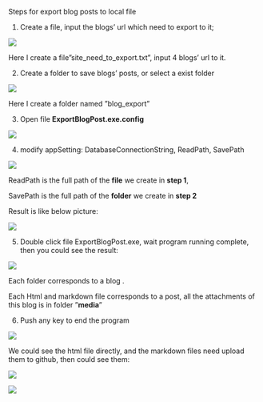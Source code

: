 Steps for export blog posts to local file

1.  Create a file, input the blogs’ url which need to export to it;

![](D:\\doc\\Newfolder\\/media/image1.png)

Here I create a file”site\_need\_to\_export.txt”, input 4 blogs’ url to
it.

2.  Create a folder to save blogs’ posts, or select a exist folder

![](D:\\doc\\Newfolder\\/media/image2.png)

Here I create a folder named ”blog\_export”

3.  Open file **ExportBlogPost.exe.config**

![](D:\\doc\\Newfolder\\/media/image3.png)

4.  modify appSetting: DatabaseConnectionString, ReadPath, SavePath

![](D:\\doc\\Newfolder\\/media/image4.png)

ReadPath is the full path of the **file** we create in **step 1**,

SavePath is the full path of the **folder** we create in **step 2**

Result is like below picture:

![](D:\\doc\\Newfolder\\/media/image5.png)

5.  Double click file ExportBlogPost.exe, wait program running complete,
    then you could see the result:

![](D:\\doc\\Newfolder\\/media/image6.png)

Each folder corresponds to a blog .

Each Html and markdown file corresponds to a post, all the attachments
of this blog is in folder ”**media**”

6.  Push any key to end the program

![](D:\\doc\\Newfolder\\/media/image7.png)

We could see the html file directly, and the markdown files need upload
them to github, then could see them:

![](D:\\doc\\Newfolder\\/media/image8.png)

![](D:\\doc\\Newfolder\\/media/image9.png)
